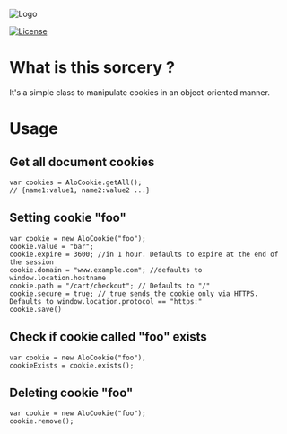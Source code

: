 ![Logo](https://cloud.githubusercontent.com/assets/4998038/8658729/8b3a918c-299d-11e5-8452-6b1b22c51618.png)

[![License](https://poser.pugx.org/alorel/alo-cookie/license?format=plastic)](LICENSE)


# What is this sorcery ? #
It's a simple class to manipulate cookies in an object-oriented manner.

# Usage #

## Get all document cookies ##

    var cookies = AloCookie.getAll();
    // {name1:value1, name2:value2 ...}

## Setting cookie "foo" ##

    var cookie = new AloCookie("foo");
    cookie.value = "bar";
    cookie.expire = 3600; //in 1 hour. Defaults to expire at the end of the session
    cookie.domain = "www.example.com"; //defaults to window.location.hostname
    cookie.path = "/cart/checkout"; // Defaults to "/"
    cookie.secure = true; // true sends the cookie only via HTTPS. Defaults to window.location.protocol == "https:"
    cookie.save()


## Check if cookie called "foo" exists ##

    var cookie = new AloCookie("foo"),
    cookieExists = cookie.exists();

## Deleting cookie "foo" ##

    var cookie = new AloCookie("foo");
    cookie.remove();
